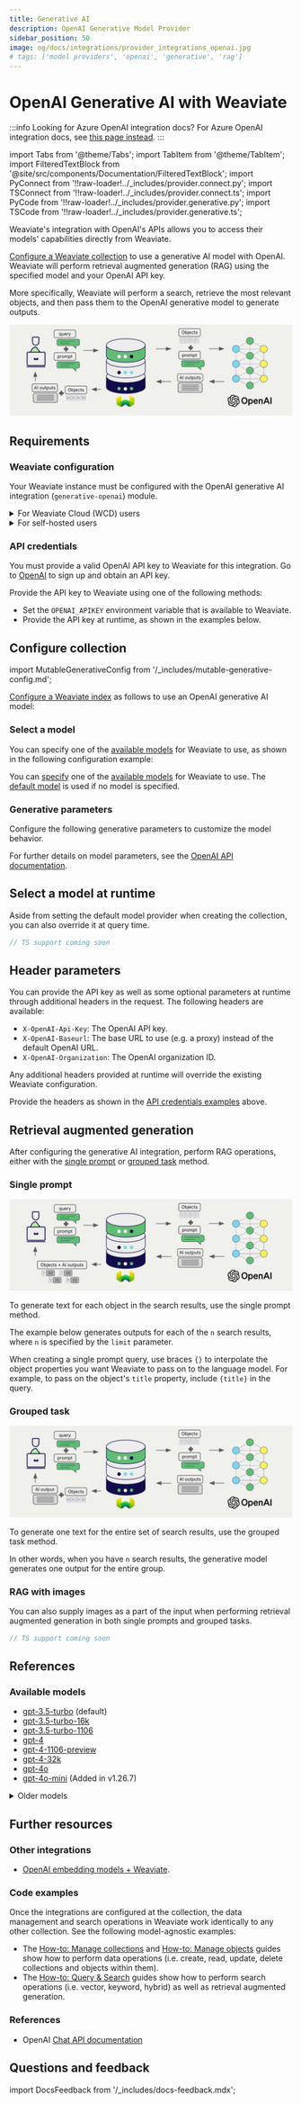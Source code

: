 ```yaml
---
title: Generative AI
description: OpenAI Generative Model Provider
sidebar_position: 50
image: og/docs/integrations/provider_integrations_openai.jpg
# tags: ['model providers', 'openai', 'generative', 'rag']
---
```


# OpenAI Generative AI with Weaviate

:::info Looking for Azure OpenAI integration docs?
For Azure OpenAI integration docs, see [this page instead](../openai-azure/generative.md).
:::

import Tabs from '@theme/Tabs';
import TabItem from '@theme/TabItem';
import FilteredTextBlock from '@site/src/components/Documentation/FilteredTextBlock';
import PyConnect from '!!raw-loader!../_includes/provider.connect.py';
import TSConnect from '!!raw-loader!../_includes/provider.connect.ts';
import PyCode from '!!raw-loader!../_includes/provider.generative.py';
import TSCode from '!!raw-loader!../_includes/provider.generative.ts';

Weaviate's integration with OpenAI's APIs allows you to access their models' capabilities directly from Weaviate.

[Configure a Weaviate collection](#configure-collection) to use a generative AI model with OpenAI. Weaviate will perform retrieval augmented generation (RAG) using the specified model and your OpenAI API key.

More specifically, Weaviate will perform a search, retrieve the most relevant objects, and then pass them to the OpenAI generative model to generate outputs.

![RAG integration illustration](../_includes/integration_openai_rag.png)

## Requirements

### Weaviate configuration

Your Weaviate instance must be configured with the OpenAI generative AI integration (`generative-openai`) module.

<details>
  <summary>For Weaviate Cloud (WCD) users</summary>

This integration is enabled by default on Weaviate Cloud (WCD) serverless instances.

</details>

<details>
  <summary>For self-hosted users</summary>

- Check the [cluster metadata](docs/deploy/config-guides/meta.md) to verify if the module is enabled.
- Follow the [how-to configure modules](../../configuration/modules.md) guide to enable the module in Weaviate.

</details>

<!-- Docs note: the `OPENAI_ORGANIZATION` environment variable is not documented, as it is not the recommended way to provide the OpenAI organization parameter. -->

### API credentials

You must provide a valid OpenAI API key to Weaviate for this integration. Go to [OpenAI](https://openai.com/) to sign up and obtain an API key.

Provide the API key to Weaviate using one of the following methods:

- Set the `OPENAI_APIKEY` environment variable that is available to Weaviate.
- Provide the API key at runtime, as shown in the examples below.

<Tabs groupId="languages">

 <TabItem value="py" label="Python API v4">
    <FilteredTextBlock
      text={PyConnect}
      startMarker="# START OpenAIInstantiation"
      endMarker="# END OpenAIInstantiation"
      language="py"
    />
  </TabItem>

 <TabItem value="js" label="JS/TS API v3">
    <FilteredTextBlock
      text={TSConnect}
      startMarker="// START OpenAIInstantiation"
      endMarker="// END OpenAIInstantiation"
      language="ts"
    />
  </TabItem>

</Tabs>

## Configure collection

import MutableGenerativeConfig from '/_includes/mutable-generative-config.md';

<MutableGenerativeConfig />

[Configure a Weaviate index](../../manage-collections/generative-reranker-models.mdx#specify-a-generative-model-integration) as follows to use an OpenAI generative AI model:

<Tabs groupId="languages">
  <TabItem value="py" label="Python API v4">
    <FilteredTextBlock
      text={PyCode}
      startMarker="# START BasicGenerativeOpenAI"
      endMarker="# END BasicGenerativeOpenAI"
      language="py"
    />
  </TabItem>

  <TabItem value="js" label="JS/TS API v3">
    <FilteredTextBlock
      text={TSCode}
      startMarker="// START BasicGenerativeOpenAI"
      endMarker="// END BasicGenerativeOpenAI"
      language="ts"
    />
  </TabItem>

</Tabs>

### Select a model

You can specify one of the [available models](#available-models) for Weaviate to use, as shown in the following configuration example:

<Tabs groupId="languages">
  <TabItem value="py" label="Python API v4">
    <FilteredTextBlock
      text={PyCode}
      startMarker="# START GenerativeOpenAICustomModel"
      endMarker="# END GenerativeOpenAICustomModel"
      language="py"
    />
  </TabItem>

  <TabItem value="js" label="JS/TS API v3">
    <FilteredTextBlock
      text={TSCode}
      startMarker="// START GenerativeOpenAICustomModel"
      endMarker="// END GenerativeOpenAICustomModel"
      language="ts"
    />
  </TabItem>

</Tabs>

You can [specify](#generative-parameters) one of the [available models](#available-models) for Weaviate to use. The [default model](#available-models) is used if no model is specified.

### Generative parameters

Configure the following generative parameters to customize the model behavior.

<Tabs groupId="languages">
  <TabItem value="py" label="Python API v4">
    <FilteredTextBlock
      text={PyCode}
      startMarker="# START FullGenerativeOpenAI"
      endMarker="# END FullGenerativeOpenAI"
      language="py"
    />
  </TabItem>

  <TabItem value="js" label="JS/TS API v3">
    <FilteredTextBlock
      text={TSCode}
      startMarker="// START FullGenerativeOpenAI"
      endMarker="// END FullGenerativeOpenAI"
      language="ts"
    />
  </TabItem>

</Tabs>

For further details on model parameters, see the [OpenAI API documentation](https://platform.openai.com/docs/api-reference/chat).

## Select a model at runtime

Aside from setting the default model provider when creating the collection, you can also override it at query time.

<Tabs groupId="languages">
  <TabItem value="py" label="Python API v4">
    <FilteredTextBlock
      text={PyCode}
      startMarker="# START RuntimeModelSelectionOpenAI"
      endMarker="# END RuntimeModelSelectionOpenAI"
      language="py"
    />
  </TabItem>
  <TabItem value="js" label="JS/TS Client v3">

```ts
// TS support coming soon
```

  </TabItem>
</Tabs>

## Header parameters

You can provide the API key as well as some optional parameters at runtime through additional headers in the request. The following headers are available:

- `X-OpenAI-Api-Key`: The OpenAI API key.
- `X-OpenAI-Baseurl`: The base URL to use (e.g. a proxy) instead of the default OpenAI URL.
- `X-OpenAI-Organization`: The OpenAI organization ID.

Any additional headers provided at runtime will override the existing Weaviate configuration.

Provide the headers as shown in the [API credentials examples](#api-credentials) above.

## Retrieval augmented generation

After configuring the generative AI integration, perform RAG operations, either with the [single prompt](#single-prompt) or [grouped task](#grouped-task) method.

### Single prompt

![Single prompt RAG integration generates individual outputs per search result](../_includes/integration_openai_rag_single.png)

To generate text for each object in the search results, use the single prompt method.

The example below generates outputs for each of the `n` search results, where `n` is specified by the `limit` parameter.

When creating a single prompt query, use braces `{}` to interpolate the object properties you want Weaviate to pass on to the language model. For example, to pass on the object's `title` property, include `{title}` in the query.

<Tabs groupId="languages">

 <TabItem value="py" label="Python API v4">
    <FilteredTextBlock
      text={PyCode}
      startMarker="# START SinglePromptExample"
      endMarker="# END SinglePromptExample"
      language="py"
    />
  </TabItem>

 <TabItem value="js" label="JS/TS API v3">
    <FilteredTextBlock
      text={TSCode}
      startMarker="// START SinglePromptExample"
      endMarker="// END SinglePromptExample"
      language="ts"
    />
  </TabItem>

</Tabs>

### Grouped task

![Grouped task RAG integration generates one output for the set of search results](../_includes/integration_openai_rag_grouped.png)

To generate one text for the entire set of search results, use the grouped task method.

In other words, when you have `n` search results, the generative model generates one output for the entire group.

<Tabs groupId="languages">

 <TabItem value="py" label="Python API v4">
    <FilteredTextBlock
      text={PyCode}
      startMarker="# START GroupedTaskExample"
      endMarker="# END GroupedTaskExample"
      language="py"
    />
  </TabItem>

 <TabItem value="js" label="JS/TS API v3">
    <FilteredTextBlock
      text={TSCode}
      startMarker="// START GroupedTaskExample"
      endMarker="// END GroupedTaskExample"
      language="ts"
    />
  </TabItem>

</Tabs>

### RAG with images

You can also supply images as a part of the input when performing retrieval augmented generation in both single prompts and grouped tasks. 

<Tabs groupId="languages">

 <TabItem value="py" label="Python API v4">
    <FilteredTextBlock
      text={PyCode}
      startMarker="# START WorkingWithImagesOpenAI"
      endMarker="# END WorkingWithImagesOpenAI"
      language="py"
    />
  </TabItem>
  <TabItem value="js" label="JS/TS API v3">

```ts
// TS support coming soon
```

  </TabItem>
</Tabs>

## References

### Available models

* [gpt-3.5-turbo](https://platform.openai.com/docs/models/gpt-3-5) (default)
* [gpt-3.5-turbo-16k](https://platform.openai.com/docs/models/gpt-3-5)
* [gpt-3.5-turbo-1106](https://platform.openai.com/docs/models/gpt-3-5)
* [gpt-4](https://platform.openai.com/docs/models/gpt-4-and-gpt-4-turbo)
* [gpt-4-1106-preview](https://platform.openai.com/docs/models/gpt-4-and-gpt-4-turbo)
* [gpt-4-32k](https://platform.openai.com/docs/models/gpt-4-and-gpt-4-turbo)
* [gpt-4o](https://platform.openai.com/docs/models#gpt-4o)
* [gpt-4o-mini](https://platform.openai.com/docs/models#gpt-4o-mini) (Added in v1.26.7)

<details>
  <summary>Older models</summary>

The following models are available, but not recommended:

* [davinci 002](https://platform.openai.com/docs/models/overview)
* [davinci 003](https://platform.openai.com/docs/models/overview)

</details>

## Further resources

### Other integrations

- [OpenAI embedding models + Weaviate](./embeddings.md).

### Code examples

Once the integrations are configured at the collection, the data management and search operations in Weaviate work identically to any other collection. See the following model-agnostic examples:

- The [How-to: Manage collections](../../manage-collections/index.mdx) and [How-to: Manage objects](../../manage-objects/index.mdx) guides show how to perform data operations (i.e. create, read, update, delete collections and objects within them).
- The [How-to: Query & Search](../../search/index.mdx) guides show how to perform search operations (i.e. vector, keyword, hybrid) as well as retrieval augmented generation.

### References

- OpenAI [Chat API documentation](https://platform.openai.com/docs/api-reference/chat)

## Questions and feedback

import DocsFeedback from '/_includes/docs-feedback.mdx';

<DocsFeedback/>
